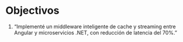 # Objectivos

1. “Implementé un middleware inteligente de cache y streaming entre Angular y microservicios .NET, con reducción de latencia del 70%.”